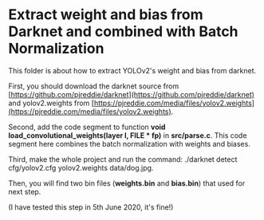 # Extract weight and bias from Darknet and combined with Batch Normalization
This folder is about how to extract YOLOv2's weight and bias from darknet. 

First, you should download the darknet source from [https://github.com/pjreddie/darknet](https://github.com/pjreddie/darknet) and yolov2.weights from [https://pjreddie.com/media/files/yolov2.weights](https://pjreddie.com/media/files/yolov2.weights). 

Second, add the code segment to function __void load_convolutional_weights(layer l, FILE * fp)__ in __src/parse.c__. This code segment here combines the batch normalization with weights and biases.

Third, make the whole project and run the command: ./darknet detect cfg/yolov2.cfg yolov2.weights data/dog.jpg. 

Then, you will find two bin files (__weights.bin__ and __bias.bin__) that used for next step.

(I have tested this step in 5th June 2020, it's fine!)
